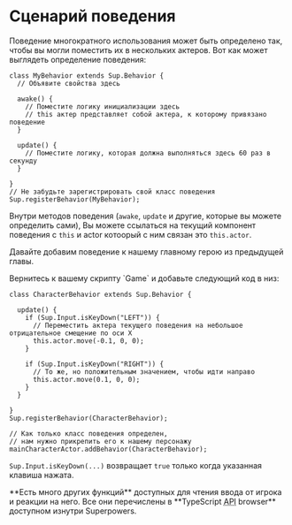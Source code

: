 # Сценарий поведения

Поведение многократного использования может быть определено так, чтобы вы могли поместить их в нескольких актеров.
Вот как может выглядеть определение поведения:

```
class MyBehavior extends Sup.Behavior {
  // Объявите свойства здесь

  awake() {
    // Поместите логику инициализации здесь
    // this актер представляет собой актера, к которому привязано поведение
  }

  update() {
    // Поместите логику, которая должна выполняться здесь 60 раз в секунду
  }

}
// Не забудьте зарегистрировать свой класс поведения
Sup.registerBehavior(MyBehavior);
```

Внутри методов поведения (`awake`, `update` и другие, которые вы можете определить сами), Вы можете ссылаться на текущий компонент поведения с `this` и  actor котоорый с ним связан это `this.actor`.

Давайте добавим поведение к нашему главному герою из предыдущей главы.

<div class="action">
  <p>Вернитесь к вашему скрипту `Game` и добавьте следующий код в низ:
</div>

```
class CharacterBehavior extends Sup.Behavior {

  update() {
    if (Sup.Input.isKeyDown("LEFT")) {
      // Переместить актера текущего поведения на небольшое отрицательное смещение по оси X
      this.actor.move(-0.1, 0, 0);
    }

    if (Sup.Input.isKeyDown("RIGHT")) {
      // То же, но положительным значением, чтобы идти направо
      this.actor.move(0.1, 0, 0);
    }
  }

}
Sup.registerBehavior(CharacterBehavior);

// Как только класс поведения определен,
// нам нужно прикрепить его к нашему персонажу
mainCharacterActor.addBehavior(CharacterBehavior);
```

`Sup.Input.isKeyDown(...)` возвращает `true` только когда указанная клавиша нажата.

<div class="note">
  **Есть много других функций** доступных для чтения ввода от игрока и реакции на него.  
  Все они перечислены в **TypeScript <abbr title="Application Programming Interface">API</abbr> browser** доступном изнутри Superpowers.
</div>

